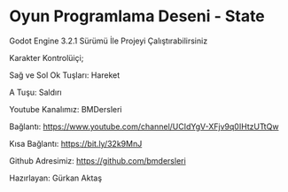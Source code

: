﻿# Oyun Programlama Deseni - State

Godot Engine 3.2.1 Sürümü İle Projeyi Çalıştırabilirsiniz 

Karakter Kontrolüiçi;

Sağ ve Sol Ok Tuşları: Hareket

A Tuşu: Saldırı

Youtube Kanalımız: BMDersleri

Bağlantı: https://www.youtube.com/channel/UCIdYgV-XFjv9q0IHtzUTtQw

Kısa Bağlantı: https://bit.ly/32k9MnJ

Github Adresimiz: https://github.com/bmdersleri

Hazırlayan: Gürkan Aktaş
